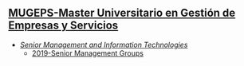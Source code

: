 ## [MUGEPS-Master Universitario en Gestión de Empresas y Servicios](http://www.upv.es/entidades/ADE/infoweb/fade/info/637617normalc.html    )
  - [*Senior Management and Information Technologies*](http://www.upv.es/titulaciones/MUGEPS/menu_1014778c.html)
    - [2019-Senior Management Groups](SM_2019_groups.md)